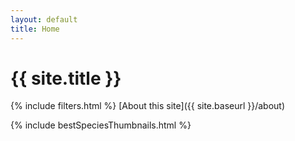 ```yaml
---
layout: default
title: Home
---
```


# {{ site.title }}

{% include filters.html %} [About this site]({{ site.baseurl }}/about)

{% include bestSpeciesThumbnails.html %}
